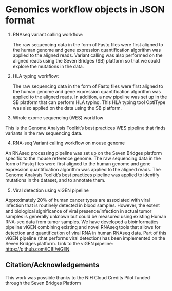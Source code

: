 
# Genomics workflow objects in JSON format

1)  RNAseq variant calling workflow:

    The raw sequencing data in the form of Fastq files were first aligned to the human genome and gene expression quantification algorithm    was applied to the aligned reads. Variant calling was also performed on the aligned reads using the Seven Bridges (SB) platform so that we   could explore the mutations in the data.

2) HLA typing workflow:

    The raw sequencing data in the form of Fastq files were first aligned to the human genome and gene expression quantification algorithm  was applied to the aligned reads. In addition, a new pipeline was set up in the SB platform that can perform HLA typing. This HLA typing tool OptiType was also applied on the data using the SB platform.
    
3) Whole exome sequencing (WES) workflow 

  This is the Genome Analysis Toolkit’s best practices WES pipeline that finds variants in the raw sequencing data.
  
4) RNA-seq Variant calling workflow on mouse genome

  An RNAseq processing pipeline was set up on the Seven Bridges platform specific to the mouse reference genome. The raw sequencing data in the form of Fastq files were first aligned to the human genome and gene expression quantification algorithm was applied to the aligned reads. The Genome Analysis Toolkit’s best practices pipeline was applied to identify mutations in the dataset, and to annotate them. 

5) Viral detection using viGEN pipeline

  Approximately 20% of human cancer types are associated with viral infection that is routinely detected in blood samples. However, the extent and biological significance of viral presence/infection in actual tumor samples is generally unknown but could be measured using existing Human RNA-seq data from tumor samples. We have developed a bioinformatics pipeline viGEN combining existing and novel RNAseq tools that allows for detection and quantification of viral RNA in human RNAseq data. Part of this viGEN pipeline (that performs viral detection) has been implemented on the Seven Bridges platform. Link to the viGEN pipeline: https://github.com/ICBI/viGEN
    
## Citation/Acknowledgements
This work was possible thanks to the NIH Cloud Credits Pilot funded through the Seven Bridges Platform


